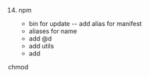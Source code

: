 14. npm

    - bin for update
      -- add alias for manifest
    - aliases for name
    - add @d
    - add utils
    - add

<!-- hot fix -->

chmod
